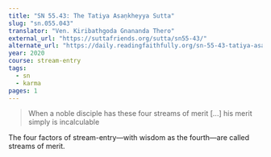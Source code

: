 ```yaml
---
title: "SN 55.43: The Tatiya Asaṇkheyya Sutta"
slug: "sn.055.043"
translator: "Ven. Kiribathgoda Gnananda Thero"
external_url: "https://suttafriends.org/sutta/sn55-43/"
alternate_url: "https://daily.readingfaithfully.org/sn-55-43-tatiya-asankheyya-sutta-incalculable-3/"
year: 2020
course: stream-entry
tags:
  - sn
  - karma
pages: 1
---
```


> When a noble disciple has these four streams of merit [...] his merit simply is incalculable

The four factors of stream-entry—with wisdom as the fourth—are called streams of merit.

